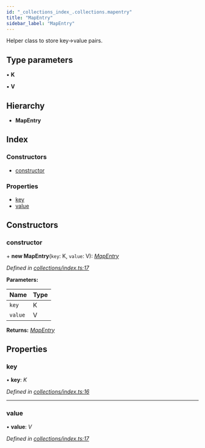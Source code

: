 ```yaml
---
id: "_collections_index_.collections.mapentry"
title: "MapEntry"
sidebar_label: "MapEntry"
---
```


Helper class to store key->value pairs.

## Type parameters

▪ **K**

▪ **V**

## Hierarchy

* **MapEntry**

## Index

### Constructors

* [constructor](_collections_index_.collections.mapentry.md#constructor)

### Properties

* [key](_collections_index_.collections.mapentry.md#key)
* [value](_collections_index_.collections.mapentry.md#value)

## Constructors

###  constructor

\+ **new MapEntry**(`key`: K, `value`: V): *[MapEntry](_collections_index_.collections.mapentry.md)*

*Defined in [collections/index.ts:17](https://github.com/nearprotocol/near-runtime-ts/blob/2617e93/assembly/collections/index.ts#L17)*

**Parameters:**

Name | Type |
------ | ------ |
`key` | K |
`value` | V |

**Returns:** *[MapEntry](_collections_index_.collections.mapentry.md)*

## Properties

###  key

• **key**: *K*

*Defined in [collections/index.ts:16](https://github.com/nearprotocol/near-runtime-ts/blob/2617e93/assembly/collections/index.ts#L16)*

___

###  value

• **value**: *V*

*Defined in [collections/index.ts:17](https://github.com/nearprotocol/near-runtime-ts/blob/2617e93/assembly/collections/index.ts#L17)*
